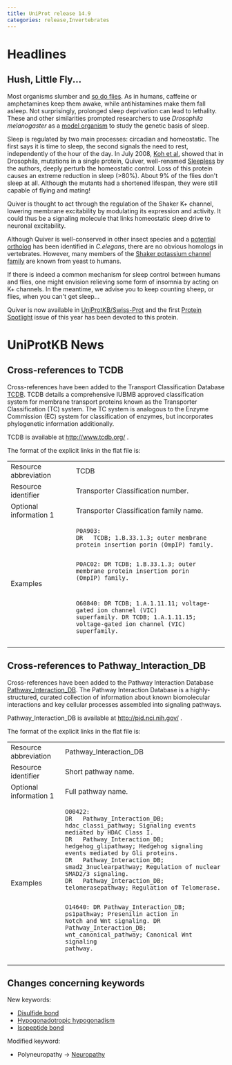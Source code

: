 ```yaml
---
title: UniProt release 14.9
categories: release,Invertebrates
---
```


# Headlines

## Hush, Little Fly...

Most organisms slumber and [so do flies](http://view.ncbi.nlm.nih.gov/pubmed/10707978). As in humans, caffeine or amphetamines keep them awake, while antihistamines make them fall asleep. Not surprisingly, prolonged sleep deprivation can lead to lethality. These and other similarities prompted researchers to use *Drosophila melanogaster* as a [model organism](http://view.ncbi.nlm.nih.gov/pubmed/10727779) to study the genetic basis of sleep.

Sleep is regulated by two main processes: circadian and homeostatic. The first says it is time to sleep, the second signals the need to rest, independently of the hour of the day. In July 2008, [Koh et al.](http://view.ncbi.nlm.nih.gov/pubmed/18635795) showed that in Drosophila, mutations in a single protein, Quiver, well-renamed [Sleepless](http://www.uniprot.org/uniprot/B5A5T4) by the authors, deeply perturb the homeostatic control. Loss of this protein causes an extreme reduction in sleep (&gt;80%). About 9% of the flies don't sleep at all. Although the mutants had a shortened lifespan, they were still capable of flying and mating!

Quiver is thought to act through the regulation of the Shaker K+ channel, lowering membrane excitability by modulating its expression and activity. It could thus be a signaling molecule that links homeostatic sleep drive to neuronal excitability.

Although Quiver is well-conserved in other insect species and a [potential ortholog](http://www.uniprot.org/uniprot/Q565B0) has been identified in *C.elegans*, there are no obvious homologs in vertebrates. However, many members of the [Shaker potassium channel family](http://www.uniprot.org/uniprot/?query=annotation:(type:similarity+Shaker)) are known from yeast to humans.

If there is indeed a common mechanism for sleep control between humans and flies, one might envision relieving some form of insomnia by acting on K+ channels. In the meantime, we advise you to keep counting sheep, or flies, when you can't get sleep...

Quiver is now available in [UniProtKB/Swiss-Prot](http://www.uniprot.org/uniprot/B5A5T4) and the first [Protein Spotlight](http://web.expasy.org/spotlight/back_issues/101/) issue of this year has been devoted to this protein.

# UniProtKB News

## Cross-references to TCDB

Cross-references have been added to the Transport Classification Database [TCDB](http://www.tcdb.org/). TCDB details a comprehensive IUBMB approved classification system for membrane transport proteins known as the Transporter Classification (TC) system. The TC system is analogous to the Enzyme Commission (EC) system for classification of enzymes, but incorporates phylogenetic information additionally.

TCDB is available at <http://www.tcdb.org/> .

The format of the explicit links in the flat file is:

<table><colgroup><col style="width: 30%" /><col style="width: 70%" /></colgroup><tbody><tr class="odd"><td>Resource abbreviation</td><td>TCDB</td></tr><tr class="even"><td>Resource identifier</td><td>Transporter Classification number.</td></tr><tr class="odd"><td>Optional information 1</td><td>Transporter Classification family name.</td></tr><tr class="even"><td>Examples</td><td><pre><code>P0A903:
DR   TCDB; 1.B.33.1.3; outer membrane protein insertion porin (OmpIP) family.

P0AC02:
DR   TCDB; 1.B.33.1.3; outer membrane protein insertion porin (OmpIP) family.

O60840:
DR   TCDB; 1.A.1.11.11; voltage-gated ion channel (VIC) superfamily.
DR   TCDB; 1.A.1.11.15; voltage-gated ion channel (VIC) superfamily.</code></pre></td></tr></tbody></table>

## Cross-references to Pathway\_Interaction\_DB

Cross-references have been added to the Pathway Interaction Database [Pathway\_Interaction\_DB](http://pid.nci.nih.gov/). The Pathway Interaction Database is a highly-structured, curated collection of information about known biomolecular interactions and key cellular processes assembled into signaling pathways.

Pathway\_Interaction\_DB is available at <http://pid.nci.nih.gov/> .

The format of the explicit links in the flat file is:

<table><colgroup><col style="width: 25%" /><col style="width: 75%" /></colgroup><tbody><tr class="odd"><td>Resource abbreviation</td><td>Pathway_Interaction_DB</td></tr><tr class="even"><td>Resource identifier</td><td>Short pathway name.</td></tr><tr class="odd"><td>Optional information 1</td><td>Full pathway name.</td></tr><tr class="even"><td>Examples</td><td><pre><code>O00422:
DR   Pathway_Interaction_DB; hdac_classi_pathway; Signaling events mediated by HDAC Class I.
DR   Pathway_Interaction_DB; hedgehog_glipathway; Hedgehog signaling events mediated by Gli proteins.
DR   Pathway_Interaction_DB; smad2_3nuclearpathway; Regulation of nuclear SMAD2/3 signaling.
DR   Pathway_Interaction_DB; telomerasepathway; Regulation of Telomerase.

O14640:
DR   Pathway_Interaction_DB; ps1pathway; Presenilin action in Notch and Wnt signaling.
DR   Pathway_Interaction_DB; wnt_canonical_pathway; Canonical Wnt signaling pathway.</code></pre></td></tr></tbody></table>

## Changes concerning keywords

New keywords:

-   [Disulfide bond](http://www.uniprot.org/keywords/KW-1015)
-   [Hypogonadotropic hypogonadism](http://www.uniprot.org/keywords/KW-1016)
-   [Isopeptide bond](http://www.uniprot.org/keywords/KW-1017)

Modified keyword:

-   Polyneuropathy -&gt; [Neuropathy](http://www.uniprot.org/keywords/KW-0622)
